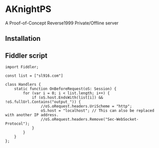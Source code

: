 # AKnightPS
A Proof-of-Concept Reverse1999 Private/Offline server

## Installation

## Fiddler script
```
import Fiddler;

const list = ["sl916.com"]

class Handlers {
    static function OnBeforeRequest(oS: Session) {
        for (var i = 0; i < list.length; i++) {
            if (oS.host.EndsWith(list[i]) && !oS.fullUrl.Contains("output_")) {
                //oS.oRequest.headers.UriScheme = "http";
                oS.host = "localhost"; // This can also be replaced with another IP address.
                //oS.oRequest.headers.Remove("Sec-WebSocket-Protocol");
            }
        }
    }
};
```
